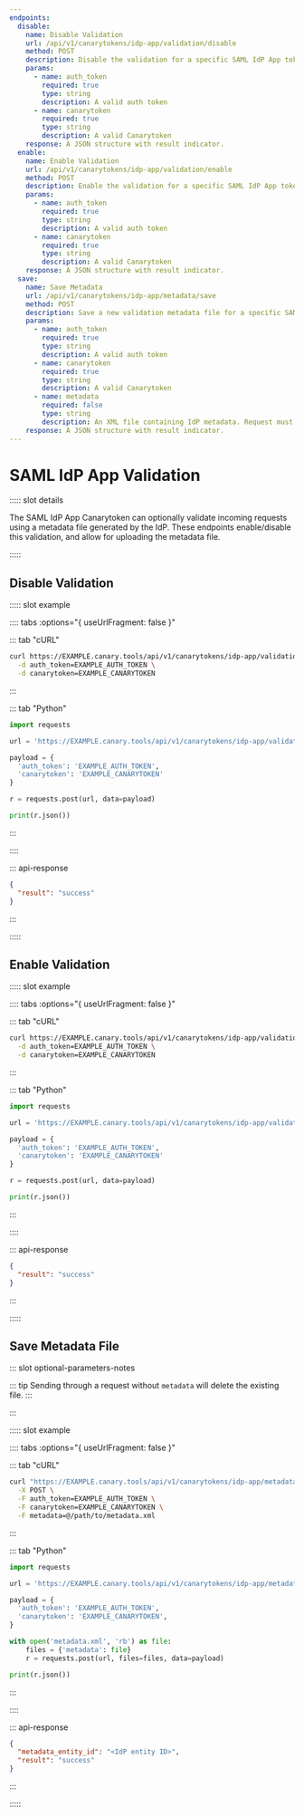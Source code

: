 ```yaml
---
endpoints:
  disable:
    name: Disable Validation
    url: /api/v1/canarytokens/idp-app/validation/disable
    method: POST
    description: Disable the validation for a specific SAML IdP App token.
    params:
      - name: auth_token
        required: true
        type: string
        description: A valid auth token
      - name: canarytoken
        required: true
        type: string
        description: A valid Canarytoken
    response: A JSON structure with result indicator.
  enable:
    name: Enable Validation
    url: /api/v1/canarytokens/idp-app/validation/enable
    method: POST
    description: Enable the validation for a specific SAML IdP App token.
    params:
      - name: auth_token
        required: true
        type: string
        description: A valid auth token
      - name: canarytoken
        required: true
        type: string
        description: A valid Canarytoken
    response: A JSON structure with result indicator.
  save:
    name: Save Metadata
    url: /api/v1/canarytokens/idp-app/metadata/save
    method: POST
    description: Save a new validation metadata file for a specific SAML IdP App token.
    params:
      - name: auth_token
        required: true
        type: string
        description: A valid auth token
      - name: canarytoken
        required: true
        type: string
        description: A valid Canarytoken
      - name: metadata
        required: false
        type: string
        description: An XML file containing IdP metadata. Request must be multipart/form-data encoded if parameter is present.
    response: A JSON structure with result indicator.
---
```


# SAML IdP App Validation


<APIEndpoints :endpoints="$page.frontmatter.endpoints" :path="$page.regularPath">

::::: slot details

The SAML IdP App Canarytoken can optionally validate incoming requests using a metadata file generated by the IdP. These endpoints enable/disable this validation, and allow for uploading the metadata file.

:::::

</APIEndpoints>

## Disable Validation

<APIDetails :endpoint="$page.frontmatter.endpoints.disable">

::::: slot example

:::: tabs :options="{ useUrlFragment: false }"

::: tab "cURL"

``` bash
curl https://EXAMPLE.canary.tools/api/v1/canarytokens/idp-app/validation/disable \
  -d auth_token=EXAMPLE_AUTH_TOKEN \
  -d canarytoken=EXAMPLE_CANARYTOKEN
```

:::

::: tab "Python"

``` python
import requests

url = 'https://EXAMPLE.canary.tools/api/v1/canarytokens/idp-app/validation/disable'

payload = {
  'auth_token': 'EXAMPLE_AUTH_TOKEN',
  'canarytoken': 'EXAMPLE_CANARYTOKEN'
}

r = requests.post(url, data=payload)

print(r.json())
```

:::

::::


::: api-response
```json
{
  "result": "success"
}
```
:::

:::::

</APIDetails>

## Enable Validation

<APIDetails :endpoint="$page.frontmatter.endpoints.enable">

::::: slot example

:::: tabs :options="{ useUrlFragment: false }"

::: tab "cURL"

``` bash
curl https://EXAMPLE.canary.tools/api/v1/canarytokens/idp-app/validation/enable \
  -d auth_token=EXAMPLE_AUTH_TOKEN \
  -d canarytoken=EXAMPLE_CANARYTOKEN
```

:::

::: tab "Python"

``` python
import requests

url = 'https://EXAMPLE.canary.tools/api/v1/canarytokens/idp-app/validation/enable'

payload = {
  'auth_token': 'EXAMPLE_AUTH_TOKEN',
  'canarytoken': 'EXAMPLE_CANARYTOKEN'
}

r = requests.post(url, data=payload)

print(r.json())
```

:::

::::


::: api-response
```json
{
  "result": "success"
}
```
:::

:::::

</APIDetails>

## Save Metadata File

<APIDetails :endpoint="$page.frontmatter.endpoints.save">

::: slot optional-parameters-notes

::: tip
Sending through a request without `metadata` will delete the existing file.
:::

:::

::::: slot example

:::: tabs :options="{ useUrlFragment: false }"

::: tab "cURL"

``` bash
curl "https://EXAMPLE.canary.tools/api/v1/canarytokens/idp-app/metadata/save" \
  -X POST \
  -F auth_token=EXAMPLE_AUTH_TOKEN \
  -F canarytoken=EXAMPLE_CANARYTOKEN \
  -F metadata=@/path/to/metadata.xml
```

:::

::: tab "Python"

``` python
import requests

url = 'https://EXAMPLE.canary.tools/api/v1/canarytokens/idp-app/metadata/save'

payload = {
  'auth_token': 'EXAMPLE_AUTH_TOKEN',
  'canarytoken': 'EXAMPLE_CANARYTOKEN',
}

with open('metadata.xml', 'rb') as file:
    files = {'metadata': file}
    r = requests.post(url, files=files, data=payload)

print(r.json())
```

:::

::::


::: api-response
```json
{
  "metadata_entity_id": "<IdP entity ID>",
  "result": "success"
}
```
:::

:::::

</APIDetails>